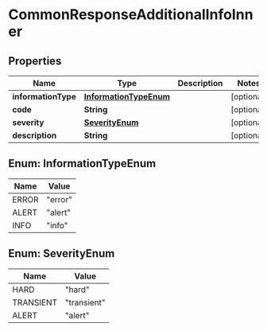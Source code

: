 

# CommonResponseAdditionalInfoInner


## Properties

| Name | Type | Description | Notes |
|------------ | ------------- | ------------- | -------------|
|**informationType** | [**InformationTypeEnum**](#InformationTypeEnum) |  |  [optional] |
|**code** | **String** |  |  [optional] |
|**severity** | [**SeverityEnum**](#SeverityEnum) |  |  [optional] |
|**description** | **String** |  |  [optional] |



## Enum: InformationTypeEnum

| Name | Value |
|---- | -----|
| ERROR | &quot;error&quot; |
| ALERT | &quot;alert&quot; |
| INFO | &quot;info&quot; |



## Enum: SeverityEnum

| Name | Value |
|---- | -----|
| HARD | &quot;hard&quot; |
| TRANSIENT | &quot;transient&quot; |
| ALERT | &quot;alert&quot; |



